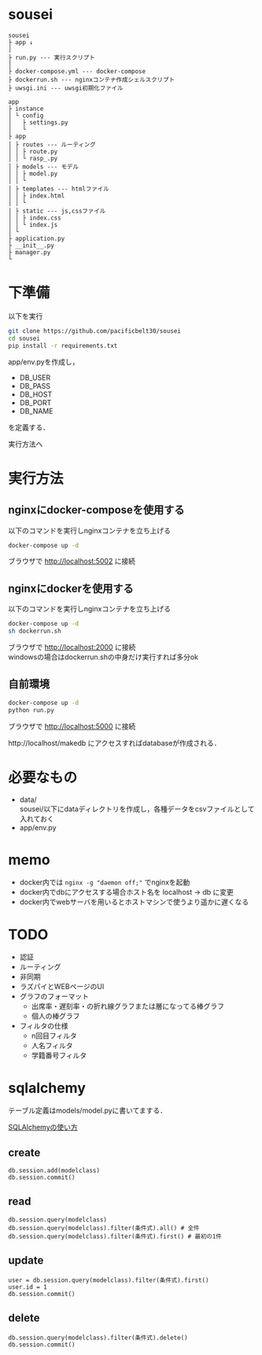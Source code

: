 # sousei

```
sousei
├ app ↓
│
├ run.py --- 実行スクリプト
│
├ docker-compose.yml --- docker-compose
├ dockerrun.sh --- nginxコンテナ作成シェルスクリプト
├ uwsgi.ini --- uwsgi初期化ファイル
```
```
app
├ instance
│ └ config  
│   ├ settings.py
│   └ 
├ app
│ ├ routes --- ルーティング
│ │ ├ route.py
│ │ └ rasp_.py
│ ├ models --- モデル
│ │ ├ model.py
│ │ └ 
│ ├ templates --- htmlファイル
│ │ ├ index.html
│ │ └ 
│ ├ static --- js,cssファイル
│ │ ├ index.css
│ │ └ index.js
│ └ 
├ application.py
├ __init__.py
├ manager.py
└ 
```


# 下準備
以下を実行
```sh
git clone https://github.com/pacificbelt30/sousei
cd sousei
pip install -r requirements.txt
```

app/env.pyを作成し，
- DB_USER
- DB_PASS
- DB_HOST
- DB_PORT
- DB_NAME

を定義する．

実行方法へ

# 実行方法
## nginxにdocker-composeを使用する
以下のコマンドを実行しnginxコンテナを立ち上げる
```sh
docker-compose up -d
```
ブラウザで [http://localhost:5002](http://localhost:5002) に接続

## nginxにdockerを使用する
以下のコマンドを実行しnginxコンテナを立ち上げる
```sh
docker-compose up -d
sh dockerrun.sh
```
ブラウザで [http://localhost:2000](http://localhost:2000) に接続  
windowsの場合はdockerrun.shの中身だけ実行すれば多分ok

## 自前環境
```sh
docker-compose up -d
python run.py
```
ブラウザで [http://localhost:5000](http://localhost:5000) に接続

http://localhost/makedb にアクセスすればdatabaseが作成される．

# 必要なもの
- data/  
sousei/以下にdataディレクトリを作成し，各種データをcsvファイルとして入れておく
- app/env.py

# memo
- docker内では ```nginx -g "daemon off;"``` でnginxを起動
- docker内でdbにアクセスする場合ホスト名を localhost -> db に変更
- docker内でwebサーバを用いるとホストマシンで使うより遥かに遅くなる

# TODO
- 認証
- ルーティング
- 非同期
- ラズパイとWEBページのUI
- グラフのフォーマット
    - 出席率・遅刻率・の折れ線グラフまたは層になってる棒グラフ
    - 個人の棒グラフ
- フィルタの仕様
    - n回目フィルタ
    - 人名フィルタ
    - 学籍番号フィルタ


# sqlalchemy
テーブル定義はmodels/model.pyに書いてまする．

[SQLAlchemyの使い方](https://qiita.com/tomo0/items/a762b1bc0f192a55eae8#delete)
## create
```
db.session.add(modelclass)
db.session.commit()
```
## read
```
db.session.query(modelclass)
db.session.query(modelclass).filter(条件式).all() # 全件
db.session.query(modelclass).filter(条件式).first() # 最初の1件
```
## update
```
user = db.session.query(modelclass).filter(条件式).first()
user.id = 1
db.session.commit()
```
## delete
```
db.session.query(modelclass).filter(条件式).delete()
db.session.commit()
```
